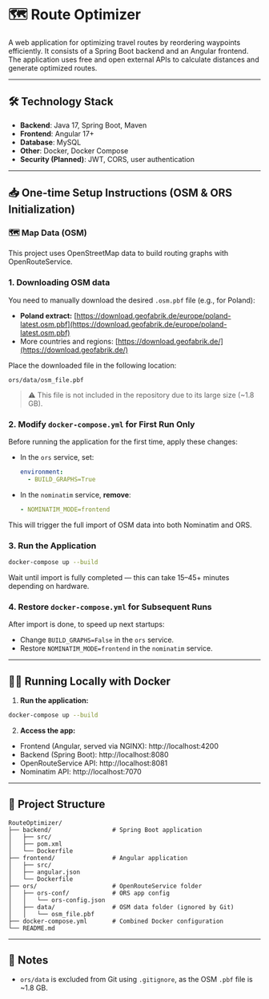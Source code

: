 # 🗺️ Route Optimizer

A web application for optimizing travel routes by reordering waypoints efficiently. It consists of a Spring Boot backend and an Angular frontend. The application uses free and open external APIs to calculate distances and generate optimized routes.

---

## 🛠 Technology Stack

- **Backend**: Java 17, Spring Boot, Maven
- **Frontend**: Angular 17+
- **Database**: MySQL
- **Other**: Docker, Docker Compose
- **Security (Planned)**: JWT, CORS, user authentication

---

## 📥 One-time Setup Instructions (OSM & ORS Initialization)

### 🗺️ Map Data (OSM)

This project uses OpenStreetMap data to build routing graphs with OpenRouteService.

### 1. Downloading OSM data

You need to manually download the desired `.osm.pbf` file (e.g., for Poland):

- **Poland extract:** [https://download.geofabrik.de/europe/poland-latest.osm.pbf](https://download.geofabrik.de/europe/poland-latest.osm.pbf)
- More countries and regions: [https://download.geofabrik.de/](https://download.geofabrik.de/)

Place the downloaded file in the following location:

```
ors/data/osm_file.pbf
```

> ⚠️ This file is not included in the repository due to its large size (~1.8 GB).


### 2. Modify `docker-compose.yml` for First Run Only

Before running the application for the first time, apply these changes:

- In the `ors` service, set:
  ```yaml
  environment:
    - BUILD_GRAPHS=True
  ```

- In the `nominatim` service, **remove**:
  ```yaml
  - NOMINATIM_MODE=frontend
  ```

This will trigger the full import of OSM data into both Nominatim and ORS.

### 3. Run the Application

```bash
docker-compose up --build
```

Wait until import is fully completed — this can take 15–45+ minutes depending on hardware.

### 4. Restore `docker-compose.yml` for Subsequent Runs

After import is done, to speed up next startups:

- Change `BUILD_GRAPHS=False` in the `ors` service.
- Restore `NOMINATIM_MODE=frontend` in the `nominatim` service.

---

## 🧑‍💻 Running Locally with Docker

1. **Run the application:**

```bash
docker-compose up --build
```

2. **Access the app:**
- Frontend (Angular, served via NGINX): http://localhost:4200
- Backend (Spring Boot): http://localhost:8080
- OpenRouteService API: http://localhost:8081
- Nominatim API: http://localhost:7070

---

## 📁 Project Structure

```
RouteOptimizer/
├── backend/                 # Spring Boot application
│   ├── src/
│   ├── pom.xml
│   └── Dockerfile
├── frontend/                # Angular application
│   ├── src/
│   ├── angular.json
│   └── Dockerfile
├── ors/                     # OpenRouteService folder
│   ├── ors-conf/            # ORS app config
│   │   └── ors-config.json
│   ├── data/                # OSM data folder (ignored by Git)
│   │   └── osm_file.pbf
├── docker-compose.yml       # Combined Docker configuration
└── README.md
```

---

## 📝 Notes

- `ors/data` is excluded from Git using `.gitignore`, as the OSM `.pbf` file is ~1.8 GB.